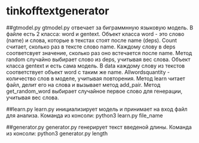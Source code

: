 # tinkofftextgenerator

##gtmodel.py
gtmodel.py отвечает за биграммнную языковую модель. В файле есть 2 класса: word и gentext. 
Объект класса word - это слово (name) и слова, которые в текстах стоят после name (deps). Count считает, сколько раз в тексте слово name. Каждому слову в deps соответсвует значение, сколько раз оно встечается после name. Метод random случайно выбирает слово из deps, учитывая вес слова.
Объект класса gentext и есть сама модель. В data каждому слову из текстов соответствует объект word с таким же name. Allwordsquantity - количество слов в моделе, учитывая повторения. 
Метод learn читает файл, делит его на слова и вызывает метод add_pair.
Метод get_random_word выбирает случайное первое слово для генерации, учитывая вес слова.

##learn.py
learn.py инициализирует модель и принимает на вход файл для анализа. Команда из консоли: python3 learn.py file_name

##generator.py
generator.py генерирует текст введеной длины. Команда из консоли: python3 generator.py length


